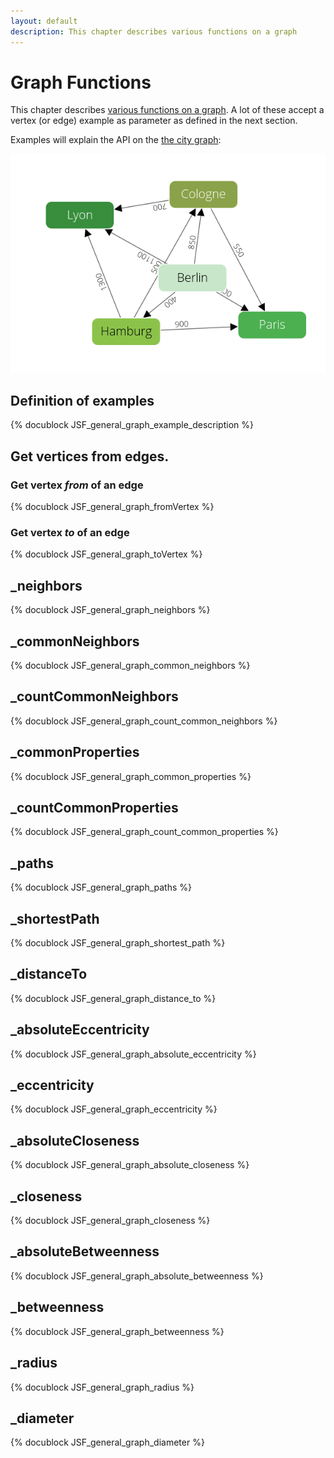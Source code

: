```yaml
---
layout: default
description: This chapter describes various functions on a graph
---
```

Graph Functions
===============

This chapter describes [various functions on a graph](graphs.html).
A lot of these accept a vertex (or edge) example as parameter as defined in the next section.


Examples will explain the API on the [the city graph](graphs.html#the-city-graph):

![Social Example Graph](images/cities_graph.png)


Definition of examples
----------------------
{% docublock JSF_general_graph_example_description %}

Get vertices from edges.
------------------------

### Get vertex *from* of an edge
{% docublock JSF_general_graph_fromVertex %}

### Get vertex *to* of an edge
{% docublock JSF_general_graph_toVertex %}

_neighbors
----------
{% docublock JSF_general_graph_neighbors %}

_commonNeighbors
----------------
{% docublock JSF_general_graph_common_neighbors %}

_countCommonNeighbors
---------------------
{% docublock JSF_general_graph_count_common_neighbors %}

_commonProperties
-----------------
{% docublock JSF_general_graph_common_properties %}

_countCommonProperties
----------------------
{% docublock JSF_general_graph_count_common_properties %}

_paths
------
{% docublock JSF_general_graph_paths %}

_shortestPath
-------------
{% docublock JSF_general_graph_shortest_path %}

_distanceTo
-----------
{% docublock JSF_general_graph_distance_to %}

_absoluteEccentricity
---------------------
{% docublock JSF_general_graph_absolute_eccentricity %}

_eccentricity
-------------
{% docublock JSF_general_graph_eccentricity %}

_absoluteCloseness
------------------
{% docublock JSF_general_graph_absolute_closeness %}

_closeness
----------
{% docublock JSF_general_graph_closeness %}

_absoluteBetweenness
--------------------
{% docublock JSF_general_graph_absolute_betweenness %}

_betweenness
------------
{% docublock JSF_general_graph_betweenness %}

_radius
-------
{% docublock JSF_general_graph_radius %}

_diameter
---------
{% docublock JSF_general_graph_diameter %}

